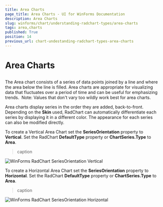 ```yaml
---
title: Area Charts
page_title: Area Charts - UI for WinForms Documentation
description: Area Charts
slug: winforms/chart/understanding-radchart-types/area-charts
tags: area,charts
published: True
position: 14
previous_url: chart-undestanding-radchart-types-area-charts
---
```


# Area Charts



## 

The Area chart consists of a series of data points joined by a line and where the area below the line is filled. Area charts are appropriate for visualizing data that fluctuates over a period of time and can be useful for emphasizing trends.  Note: Values that don't vary too wildly work best for area charts. 

Area charts display series in the order they are added, back-to-front.  Depending on the __Skin__ used, RadChart can automatically differentiate each series by displaying it in a different color. The appearance for each series can also be modified directly.

To create a Vertical Area Chart set the __SeriesOrientation__ property to __Vertical__. Set the RadChart __DefaultType__ property or __ChartSeries.Type__ to __Area__.


>caption 

![WinForms RadChart SeriesOrientation Vertical](images/chart-undestanding-radchart-types-area-charts001.png)

To create a Horizontal Area Chart set the __SeriesOrientation__ property to __Horizontal__. Set the RadChart __DefaultType__ property or __ChartSeries.Type__ to __Area__.
>caption 

![WinForms RadChart SeriesOrientation Horizontal](images/chart-undestanding-radchart-types-area-charts002.png)
